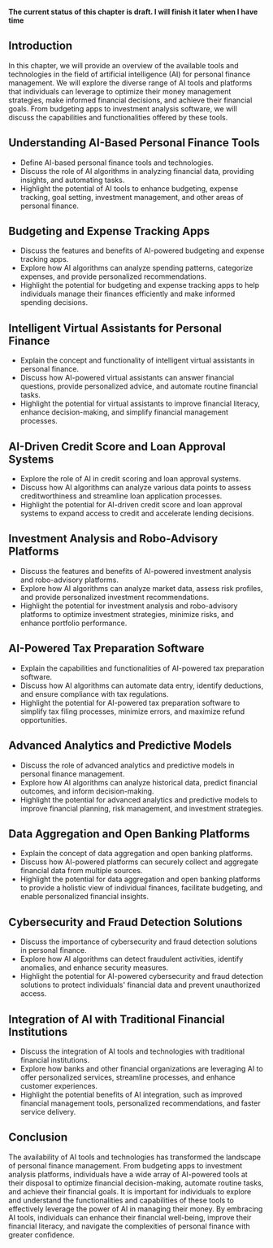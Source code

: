 **The current status of this chapter is draft. I will finish it later when I have time**

Introduction
------------

In this chapter, we will provide an overview of the available tools and technologies in the field of artificial intelligence (AI) for personal finance management. We will explore the diverse range of AI tools and platforms that individuals can leverage to optimize their money management strategies, make informed financial decisions, and achieve their financial goals. From budgeting apps to investment analysis software, we will discuss the capabilities and functionalities offered by these tools.

Understanding AI-Based Personal Finance Tools
---------------------------------------------

* Define AI-based personal finance tools and technologies.
* Discuss the role of AI algorithms in analyzing financial data, providing insights, and automating tasks.
* Highlight the potential of AI tools to enhance budgeting, expense tracking, goal setting, investment management, and other areas of personal finance.

Budgeting and Expense Tracking Apps
-----------------------------------

* Discuss the features and benefits of AI-powered budgeting and expense tracking apps.
* Explore how AI algorithms can analyze spending patterns, categorize expenses, and provide personalized recommendations.
* Highlight the potential for budgeting and expense tracking apps to help individuals manage their finances efficiently and make informed spending decisions.

Intelligent Virtual Assistants for Personal Finance
---------------------------------------------------

* Explain the concept and functionality of intelligent virtual assistants in personal finance.
* Discuss how AI-powered virtual assistants can answer financial questions, provide personalized advice, and automate routine financial tasks.
* Highlight the potential for virtual assistants to improve financial literacy, enhance decision-making, and simplify financial management processes.

AI-Driven Credit Score and Loan Approval Systems
------------------------------------------------

* Explore the role of AI in credit scoring and loan approval systems.
* Discuss how AI algorithms can analyze various data points to assess creditworthiness and streamline loan application processes.
* Highlight the potential for AI-driven credit score and loan approval systems to expand access to credit and accelerate lending decisions.

Investment Analysis and Robo-Advisory Platforms
-----------------------------------------------

* Discuss the features and benefits of AI-powered investment analysis and robo-advisory platforms.
* Explore how AI algorithms can analyze market data, assess risk profiles, and provide personalized investment recommendations.
* Highlight the potential for investment analysis and robo-advisory platforms to optimize investment strategies, minimize risks, and enhance portfolio performance.

AI-Powered Tax Preparation Software
-----------------------------------

* Explain the capabilities and functionalities of AI-powered tax preparation software.
* Discuss how AI algorithms can automate data entry, identify deductions, and ensure compliance with tax regulations.
* Highlight the potential for AI-powered tax preparation software to simplify tax filing processes, minimize errors, and maximize refund opportunities.

Advanced Analytics and Predictive Models
----------------------------------------

* Discuss the role of advanced analytics and predictive models in personal finance management.
* Explore how AI algorithms can analyze historical data, predict financial outcomes, and inform decision-making.
* Highlight the potential for advanced analytics and predictive models to improve financial planning, risk management, and investment strategies.

Data Aggregation and Open Banking Platforms
-------------------------------------------

* Explain the concept of data aggregation and open banking platforms.
* Discuss how AI-powered platforms can securely collect and aggregate financial data from multiple sources.
* Highlight the potential for data aggregation and open banking platforms to provide a holistic view of individual finances, facilitate budgeting, and enable personalized financial insights.

Cybersecurity and Fraud Detection Solutions
-------------------------------------------

* Discuss the importance of cybersecurity and fraud detection solutions in personal finance.
* Explore how AI algorithms can detect fraudulent activities, identify anomalies, and enhance security measures.
* Highlight the potential for AI-powered cybersecurity and fraud detection solutions to protect individuals' financial data and prevent unauthorized access.

Integration of AI with Traditional Financial Institutions
---------------------------------------------------------

* Discuss the integration of AI tools and technologies with traditional financial institutions.
* Explore how banks and other financial organizations are leveraging AI to offer personalized services, streamline processes, and enhance customer experiences.
* Highlight the potential benefits of AI integration, such as improved financial management tools, personalized recommendations, and faster service delivery.

Conclusion
----------

The availability of AI tools and technologies has transformed the landscape of personal finance management. From budgeting apps to investment analysis platforms, individuals have a wide array of AI-powered tools at their disposal to optimize financial decision-making, automate routine tasks, and achieve their financial goals. It is important for individuals to explore and understand the functionalities and capabilities of these tools to effectively leverage the power of AI in managing their money. By embracing AI tools, individuals can enhance their financial well-being, improve their financial literacy, and navigate the complexities of personal finance with greater confidence.
